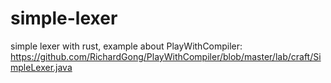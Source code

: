 # simple-lexer
simple lexer with rust, example about PlayWithCompiler:
https://github.com/RichardGong/PlayWithCompiler/blob/master/lab/craft/SimpleLexer.java
